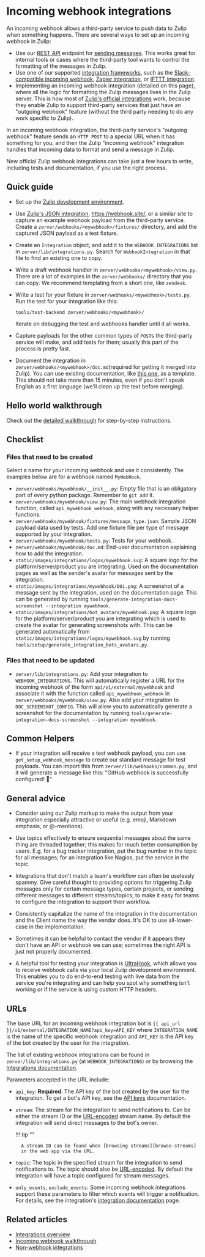 # Incoming webhook integrations

An incoming webhook allows a third-party service to push data to Zulip when
something happens. There are several ways to set up an incoming webhook in
Zulip:

* Use our [REST API](/api/rest) endpoint for [sending
  messages](/api/send-message).  This works great for internal tools
  or cases where the third-party tool wants to control the formatting
  of the messages in Zulip.
* Use one of our supported [integration
  frameworks](/integrations/meta-integration), such as the
  [Slack-compatible incoming webhook](/integrations/doc/slack_incoming),
  [Zapier integration](/integrations/doc/zapier), or
  [IFTTT integration](/integrations/doc/ifttt).
* Implementing an incoming webhook integration (detailed on this page),
  where all the logic for formatting the Zulip messages lives in the
  Zulip server.  This is how most of [Zulip's official
  integrations](/integrations/) work, because they enable Zulip to
  support third-party services that just have an "outgoing webhook"
  feature (without the third party needing to do any work specific to
  Zulip).

In an incoming webhook integration, the third-party service's
"outgoing webhook" feature sends an `HTTP POST` to a special URL when
it has something for you, and then the Zulip "incoming webhook"
integration handles that incoming data to format and send a message in
Zulip.

New official Zulip webhook integrations can take just a few hours to
write, including tests and documentation, if you use the right
process.

## Quick guide

* Set up the
  [Zulip development environment](https://zulip.readthedocs.io/en/latest/development/overview.html).

* Use [Zulip's JSON integration](/integrations/doc/json),
  <https://webhook.site/>, or a similar site to capture an example
  webhook payload from the third-party service. Create a
  `zerver/webhooks/<mywebhook>/fixtures/` directory, and add the
  captured JSON payload as a test fixture.

* Create an `Integration` object, and add it to the `WEBHOOK_INTEGRATIONS`
  list in `zerver/lib/integrations.py`. Search for `WebhookIntegration` in that
  file to find an existing one to copy.

* Write a draft webhook handler in `zerver/webhooks/<mywebhook>/view.py`. There
  are a lot of examples in the `zerver/webhooks/` directory that you can copy.
  We recommend templating from a short one, like `zendesk`.

* Write a test for your fixture in `zerver/webhooks/<mywebhook>/tests.py`.
  Run the test for your integration like this:

    ```
    tools/test-backend zerver/webhooks/<mywebhook>/
    ```

    Iterate on debugging the test and webhooks handler until it all
    works.

* Capture payloads for the other common types of `POST`s the third-party
  service will make, and add tests for them; usually this part of the
  process is pretty fast.

* Document the integration in `zerver/webhooks/<mywebhook>/doc.md`(required for
  getting it merged into Zulip). You can use existing documentation, like
  [this one](https://raw.githubusercontent.com/zulip/zulip/main/zerver/webhooks/github/doc.md),
  as a template. This should not take more than 15 minutes, even if you don't speak English
  as a first language (we'll clean up the text before merging).

## Hello world walkthrough

Check out the [detailed walkthrough](incoming-webhooks-walkthrough) for step-by-step
instructions.

## Checklist

### Files that need to be created

Select a name for your incoming webhook and use it consistently. The examples
below are for a webhook named `MyWebHook`.

* `zerver/webhooks/mywebhook/__init__.py`: Empty file that is an obligatory
   part of every python package.  Remember to `git add` it.
* `zerver/webhooks/mywebhook/view.py`: The main webhook integration function,
  called `api_mywebhook_webhook`, along with any necessary helper functions.
* `zerver/webhooks/mywebhook/fixtures/message_type.json`: Sample JSON payload data
  used by tests. Add one fixture file per type of message supported by your
  integration.
* `zerver/webhooks/mywebhook/tests.py`: Tests for your webhook.
* `zerver/webhooks/mywebhook/doc.md`: End-user documentation explaining
  how to add the integration.
* `static/images/integrations/logos/mywebhook.svg`: A square logo for the
  platform/server/product you are integrating. Used on the documentation
  pages as well as the sender's avatar for messages sent by the integration.
* `static/images/integrations/mywebhook/001.png`: A screenshot of a message
  sent by the integration, used on the documentation page. This can be
  generated by running `tools/generate-integration-docs-screenshot --integration mywebhook`.
* `static/images/integrations/bot_avatars/mywebhook.png`: A square logo for the
  platform/server/product you are integrating which is used to create the avatar
  for generating screenshots with. This can be generated automatically from
  `static/images/integrations/logos/mywebhook.svg` by running
  `tools/setup/generate_integration_bots_avatars.py`.

### Files that need to be updated

* `zerver/lib/integrations.py`: Add your integration to
  `WEBHOOK_INTEGRATIONS`. This will automatically register a
  URL for the incoming webhook of the form `api/v1/external/mywebhook` and
  associate it with the function called `api_mywebhook_webhook` in
  `zerver/webhooks/mywebhook/view.py`. Also add your integration to
  `DOC_SCREENSHOT_CONFIG`. This will allow you to automatically generate
  a screenshot for the documentation by running
  `tools/generate-integration-docs-screenshot --integration mywebhook`.

## Common Helpers

* If your integration will receive a test webhook payload, you can use
  `get_setup_webhook_message` to create our standard message for test payloads.
  You can import this from `zerver/lib/webhooks/common.py`, and it will generate
  a message like this: "GitHub webhook is successfully configured! 🎉"

## General advice

* Consider using our Zulip markup to make the output from your
  integration especially attractive or useful (e.g. emoji, Markdown
  emphasis, or @-mentions).

* Use topics effectively to ensure sequential messages about the same
  thing are threaded together; this makes for much better consumption
  by users.  E.g. for a bug tracker integration, put the bug number in
  the topic for all messages; for an integration like Nagios, put the
  service in the topic.

* Integrations that don't match a team's workflow can often be
  uselessly spammy.  Give careful thought to providing options for
  triggering Zulip messages only for certain message types, certain
  projects, or sending different messages to different streams/topics,
  to make it easy for teams to configure the integration to support
  their workflow.

* Consistently capitalize the name of the integration in the
  documentation and the Client name the way the vendor does.  It's OK
  to use all-lower-case in the implementation.

* Sometimes it can be helpful to contact the vendor if it appears they
  don't have an API or webhook we can use; sometimes the right API
  is just not properly documented.

* A helpful tool for testing your integration is
  [UltraHook](http://www.ultrahook.com/), which allows you to receive webhook
  calls via your local Zulip development environment. This enables you to do end-to-end
  testing with live data from the service you're integrating and can help you
  spot why something isn't working or if the service is using custom HTTP
  headers.

## URLs

The base URL for an incoming webhook integration bot is
`{{ api_url }}/v1/external/INTEGRATION_NAME?api_key=API_KEY` where
`INTEGRATION_NAME` is the name of the specific webhook integration and
`API_KEY` is the API key of the bot created by the user for the
integration.

The list of existing webhook integrations can be found in
`zerver/lib/integrations.py` (at `WEBHOOK_INTEGRATIONS`) or by browsing
the [Integrations documentation](/integrations/).

Parameters accepted in the URL include:

* `api_key`: **Required**. The API key of the bot created by the user
  for the integration. To get a bot's API key, see the [API
  keys](/api/api-keys) documentation.

* `stream`: The stream for the integration to send notifications to.
  Can be either the stream ID or the [URL-encoded][url-encoder] stream
  name. By default the integration will send direct messages to the
  bot's owner.

    !!! tip ""

        A stream ID can be found when [browsing streams][browse-streams]
        in the web app via the URL.

* `topic`: The topic in the specified stream for the integration to
  send notifications to. The topic should also be
  [URL-encoded][url-encoder]. By default the integration will have a
  topic configured for stream messages.

* `only_events`, `exclude_events`: Some incoming webhook integrations
  support these parameters to filter which events will trigger a
  notification. For details, see the integration's [integration
  documentation](/integrations) page.

[browse-streams]: /help/browse-and-subscribe-to-streams
[add-bot]: /help/add-a-bot-or-integration
[url-encoder]: https://www.urlencoder.org/

## Related articles

* [Integrations overview](/api/integrations-overview)
* [Incoming webhook walkthrough](/api/incoming-webhooks-walkthrough)
* [Non-webhook integrations](/api/non-webhook-integrations)
